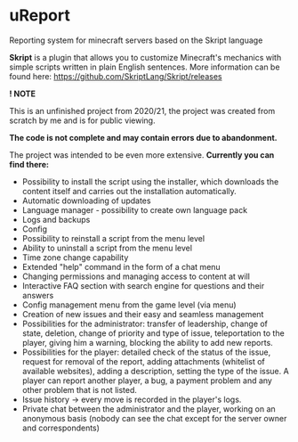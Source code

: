 # uReport
Reporting system for minecraft servers based on the Skript language

**Skript** is a plugin that allows you to customize Minecraft's mechanics with simple scripts written in plain English sentences.
More information can be found here: https://github.com/SkriptLang/Skript/releases

**! NOTE**

This is an unfinished project from 2020/21,
the project was created from scratch by me and is for public viewing.

**The code is not complete and may contain errors due to abandonment.**

The project was intended to be even more extensive. **Currently you can find there:**
- Possibility to install the script using the installer, which downloads the content itself and carries out the installation automatically.
- Automatic downloading of updates
- Language manager - possibility to create own language pack
- Logs and backups
- Config
- Possibility to reinstall a script from the menu level
- Ability to uninstall a script from the menu level
- Time zone change capability
- Extended "help" command in the form of a chat menu
- Changing permissions and managing access to content at will
- Interactive FAQ section with search engine for questions and their answers
- Config management menu from the game level (via menu)
- Creation of new issues and their easy and seamless management
- Possibilities for the administrator: transfer of leadership, change of state, deletion, change of priority and type of issue, teleportation to the player, giving him a warning, blocking the ability to add new reports.
- Possibilities for the player: detailed check of the status of the issue, request for removal of the report, adding attachments (whitelist of available websites), adding a description, setting the type of the issue. A player can report another player, a bug, a payment problem and any other problem that is not listed.
- Issue history -> every move is recorded in the player's logs.
- Private chat between the administrator and the player, working on an anonymous basis (nobody can see the chat except for the server owner and correspondents)
